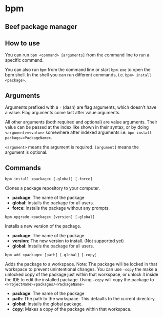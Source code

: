 # bpm

## Beef package manager

## How to use

You can run `bpm <command> [arguments]` from the command line to run a specific command.

You can also run `bpm` from the command line or start `bpm.exe` to open the bpm shell.
In the shell you can run different commands, i.e. `bpm> install <package>`.

## Arguments

Arguments prefixed with a `-` (dash) are flag arguments, which doesn't have a value. Flag arguments come last after value arguments.<br>

All other arguments (both required and optional) are value arguments. Their value can be passed at the index like shown in their syntax, or by doing `<argument>=<value>` somewhere after indexed arguments i.e. `bpm install package=<PackageName>`.

`<argument>` means the argument is required.
`[argument]` means the argument is optional.

## Commands

`bpm install <package> [-global] [-force]`

Clones a package repository to your computer.

- **package**: The name of the package
- **global**: Installs the package for all users.
- **force**: Installs the package without any prompts.

`bpm upgrade <package> [version] [-global]`

Installs a new version of the package.

- **package**: The name of the package
- **version**: The new version to install. (Not supported yet)
- **global**: Installs the package for all users.

`bpm add <package> [path] [-global] [-copy]`

Adds the package to a workspace. 
Note: The package will be locked in that workspace to prevent unintentional changes. You can use `-copy` the make a unlocked copy of the package just within that workspace, or unlock it inside the IDE to edit the installed package.
Using `-copy` will copy the package to `<ProjectName>/packages/<PackageName>`

- **package**: The name of the package
- **path**: The path to the workspace. This defaults to the current directory.
- **global**: Installs the global package.
- **copy**: Makes a copy of the package within that workspace.
